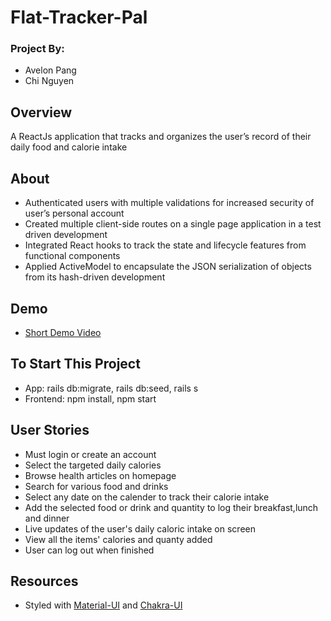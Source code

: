 # Flat-Tracker-Pal

### Project By:
- Avelon Pang
- Chi Nguyen

## Overview
A ReactJs application that tracks and organizes the user’s record of their daily food and calorie intake

## About
- Authenticated users with multiple validations for increased security of user’s personal account 
- Created multiple client-side routes on a single page application in a test driven development 
- Integrated React hooks to track the state and lifecycle features from functional components
- Applied ActiveModel to encapsulate the JSON serialization of objects from its hash-driven development 	

## Demo

- [Short Demo Video](https://www.youtube.com/watch?v=c-k0zrYA-Oo)

## To Start This Project
- App: rails db:migrate, rails db:seed, rails s
- Frontend: npm install, npm start

## User Stories
- Must login or create an account
- Select the targeted daily calories
- Browse health articles on homepage 
- Search for various food and drinks 
- Select any date on the calender to track their calorie intake
- Add the selected food or drink and quantity to log their breakfast,lunch and dinner
- Live updates of the user's daily caloric intake on screen
- View all the items' calories and quanty added 
- User can log out when finished 


## Resources
- Styled with [Material-UI](https://material-ui.com/) and [Chakra-UI](https://chakra-ui.com/)



